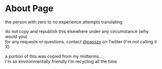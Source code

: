 # About Page
the person with zero to no experience attempts translating

do not copy and republish this elsewhere under any circumstance (why would you)<br>
for any requests or questions, contact <a href="https://x.com/passzx">@passzx</a> on Twitter (I'm not calling it X)

a portion of this was copied from my midterms...<br>
I'm so environmentally friendly I'm recycling all the time


